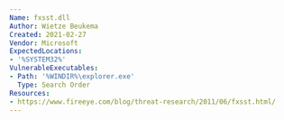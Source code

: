 ```yaml
---
Name: fxsst.dll
Author: Wietze Beukema
Created: 2021-02-27
Vendor: Microsoft
ExpectedLocations:
- '%SYSTEM32%'
VulnerableExecutables:
- Path: '%WINDIR%\explorer.exe'
  Type: Search Order
Resources:
- https://www.fireeye.com/blog/threat-research/2011/06/fxsst.html/
---
```

